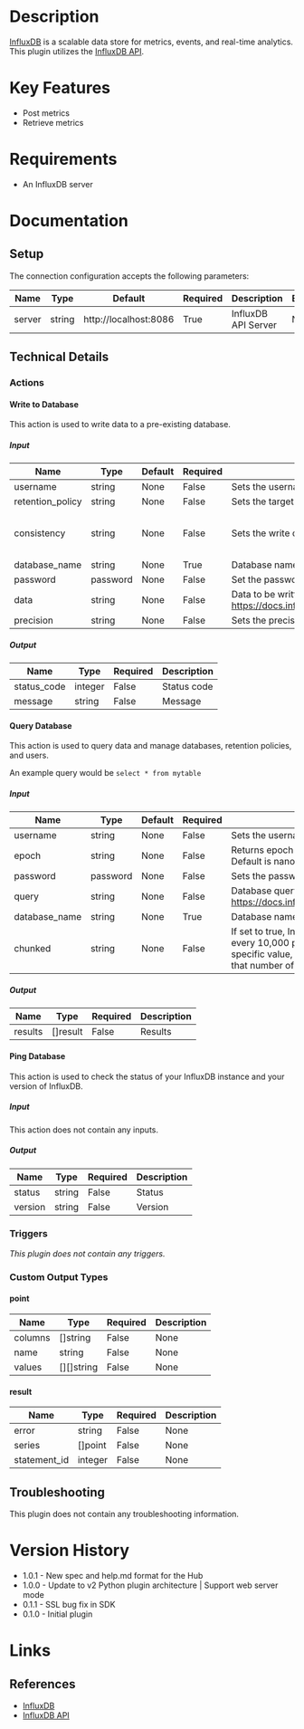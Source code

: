 # Description

[InfluxDB](https://docs.influxdata.com/influxdb) is a scalable data store for metrics, events, and real-time analytics.
This plugin utilizes the [InfluxDB API](https://docs.influxdata.com/influxdb/v1.2/tools/api/).

# Key Features

* Post metrics
* Retrieve metrics

# Requirements

* An InfluxDB server

# Documentation

## Setup

The connection configuration accepts the following parameters:

|Name|Type|Default|Required|Description|Enum|
|----|----|-------|--------|-----------|----|
|server|string|http\://localhost\:8086|True|InfluxDB API Server|None|

## Technical Details

### Actions

#### Write to Database

This action is used to write data to a pre-existing database.

##### Input

|Name|Type|Default|Required|Description|Enum|
|----|----|-------|--------|-----------|----|
|username|string|None|False|Sets the username for authentication|None|
|retention_policy|string|None|False|Sets the target retention policy for the write|None|
|consistency|string|None|False|Sets the write consistency for the point. One of [any,one,quorum,all]|['any', 'one', 'quorum', 'all']|
|database_name|string|None|True|Database name|None|
|password|password|None|False|Set the password for authentication|None|
|data|string|None|False|Data to be written into the database. Must be in Line Protocol format. See https://docs.influxdata.com/influxdb/v1.2/write_protocols/line_protocol_tutorial/|None|
|precision|string|None|False|Sets the precision for the supplied Unix time values|None|

##### Output

|Name|Type|Required|Description|
|----|----|--------|-----------|
|status_code|integer|False|Status code|
|message|string|False|Message|

#### Query Database

This action is used to query data and manage databases, retention policies, and users.

An example query would be `select * from mytable`

##### Input

|Name|Type|Default|Required|Description|Enum|
|----|----|-------|--------|-----------|----|
|username|string|None|False|Sets the username for authentication|None|
|epoch|string|None|False|Returns epoch timestamps with the specified precision. Default is nanoseconds|None|
|password|password|None|False|Sets the password for authentication|None|
|query|string|None|False|Database query. Must follow InfluxQL syntax. See https://docs.influxdata.com/influxdb/v1.2/query_language/|None|
|database_name|string|None|True|Database name|None|
|chunked|string|None|False|If set to true, InfluxDB chunks responses by series or by every 10,000 points, whichever occurs first. If set to a specific value, InfluxDB chunks responses by series or by that number of points|None|

##### Output

|Name|Type|Required|Description|
|----|----|--------|-----------|
|results|[]result|False|Results|

#### Ping Database

This action is used to check the status of your InfluxDB instance and your version of InfluxDB.

##### Input

This action does not contain any inputs.

##### Output

|Name|Type|Required|Description|
|----|----|--------|-----------|
|status|string|False|Status|
|version|string|False|Version|

### Triggers

_This plugin does not contain any triggers._

### Custom Output Types

#### point

|Name|Type|Required|Description|
|----|----|--------|-----------|
|columns|[]string|False|None|
|name|string|False|None|
|values|[][]string|False|None|

#### result

|Name|Type|Required|Description|
|----|----|--------|-----------|
|error|string|False|None|
|series|[]point|False|None|
|statement_id|integer|False|None|

## Troubleshooting

This plugin does not contain any troubleshooting information.

# Version History

* 1.0.1 - New spec and help.md format for the Hub
* 1.0.0 - Update to v2 Python plugin architecture | Support web server mode
* 0.1.1 - SSL bug fix in SDK
* 0.1.0 - Initial plugin

# Links

## References

* [InfluxDB](https://docs.influxdata.com/influxdb)
* [InfluxDB API](https://docs.influxdata.com/influxdb/v1.2/tools/api/)
